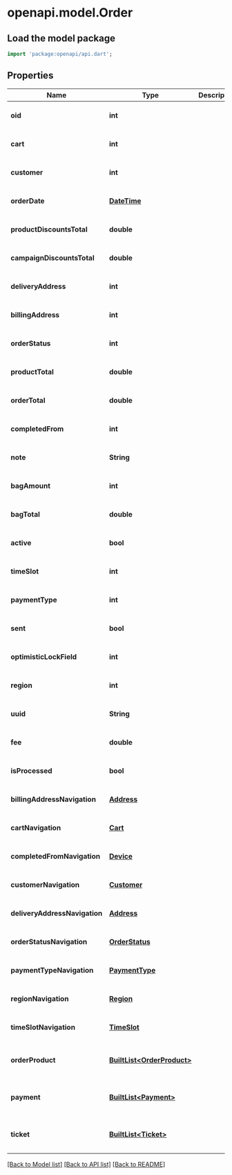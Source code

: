 # openapi.model.Order

## Load the model package
```dart
import 'package:openapi/api.dart';
```

## Properties
Name | Type | Description | Notes
------------ | ------------- | ------------- | -------------
**oid** | **int** |  | [optional] [default to null]
**cart** | **int** |  | [optional] [default to null]
**customer** | **int** |  | [optional] [default to null]
**orderDate** | [**DateTime**](DateTime.md) |  | [optional] [default to null]
**productDiscountsTotal** | **double** |  | [optional] [default to null]
**campaignDiscountsTotal** | **double** |  | [optional] [default to null]
**deliveryAddress** | **int** |  | [optional] [default to null]
**billingAddress** | **int** |  | [optional] [default to null]
**orderStatus** | **int** |  | [optional] [default to null]
**productTotal** | **double** |  | [optional] [default to null]
**orderTotal** | **double** |  | [optional] [default to null]
**completedFrom** | **int** |  | [optional] [default to null]
**note** | **String** |  | [optional] [default to null]
**bagAmount** | **int** |  | [optional] [default to null]
**bagTotal** | **double** |  | [optional] [default to null]
**active** | **bool** |  | [optional] [default to null]
**timeSlot** | **int** |  | [optional] [default to null]
**paymentType** | **int** |  | [optional] [default to null]
**sent** | **bool** |  | [optional] [default to null]
**optimisticLockField** | **int** |  | [optional] [default to null]
**region** | **int** |  | [optional] [default to null]
**uuid** | **String** |  | [optional] [default to null]
**fee** | **double** |  | [optional] [default to null]
**isProcessed** | **bool** |  | [optional] [default to null]
**billingAddressNavigation** | [**Address**](Address.md) |  | [optional] [default to null]
**cartNavigation** | [**Cart**](Cart.md) |  | [optional] [default to null]
**completedFromNavigation** | [**Device**](Device.md) |  | [optional] [default to null]
**customerNavigation** | [**Customer**](Customer.md) |  | [optional] [default to null]
**deliveryAddressNavigation** | [**Address**](Address.md) |  | [optional] [default to null]
**orderStatusNavigation** | [**OrderStatus**](OrderStatus.md) |  | [optional] [default to null]
**paymentTypeNavigation** | [**PaymentType**](PaymentType.md) |  | [optional] [default to null]
**regionNavigation** | [**Region**](Region.md) |  | [optional] [default to null]
**timeSlotNavigation** | [**TimeSlot**](TimeSlot.md) |  | [optional] [default to null]
**orderProduct** | [**BuiltList&lt;OrderProduct&gt;**](OrderProduct.md) |  | [optional] [default to const []]
**payment** | [**BuiltList&lt;Payment&gt;**](Payment.md) |  | [optional] [default to const []]
**ticket** | [**BuiltList&lt;Ticket&gt;**](Ticket.md) |  | [optional] [default to const []]

[[Back to Model list]](../README.md#documentation-for-models) [[Back to API list]](../README.md#documentation-for-api-endpoints) [[Back to README]](../README.md)


